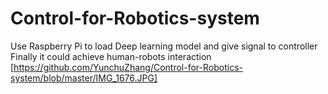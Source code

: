 # Control-for-Robotics-system
Use  Raspberry Pi to load Deep learning model and give signal to controller 
Finally it could achieve human-robots interaction
[https://github.com/YunchuZhang/Control-for-Robotics-system/blob/master/IMG_1676.JPG]
